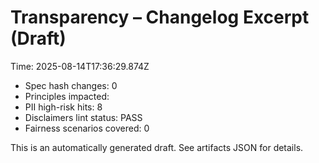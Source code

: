 # Transparency – Changelog Excerpt (Draft)

Time: 2025-08-14T17:36:29.874Z

- Spec hash changes: 0
- Principles impacted: 
- PII high-risk hits: 8
- Disclaimers lint status: PASS
- Fairness scenarios covered: 0

This is an automatically generated draft. See artifacts JSON for details.